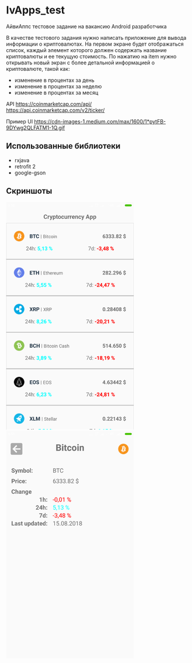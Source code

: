 # IvApps_test
АйвиАппс тестовое задание на вакансию Android разработчика

В качестве тестового задания нужно написать приложение для вывода информации о криптовалютах.
На первом экране будет отображаться список, каждый элемент которого должен содержать название криптовалюты и ее текущую стоимость.
По нажатию на item нужно открывать новый экран с более детальной информацией о криптовалюте, такой как:
- изменение в процентах за день
- изменение в процентах за неделю
- изменение в процентах за месяц

API
https://coinmarketcap.com/api/
https://api.coinmarketcap.com/v2/ticker/

Пример UI
https://cdn-images-1.medium.com/max/1600/1*pytFB-9DYwg2QLFATM1-1Q.gif

## Использованные библиотеки
- rxjava
- retrofit 2
- google-gson

## Скриншоты
<img src="https://github.com/dgaenko/IvApps_test/blob/master/screenshots/currency_list.png" width="350"/> <img src="https://github.com/dgaenko/IvApps_test/blob/master/screenshots/currency_info.png" width="350"/>
